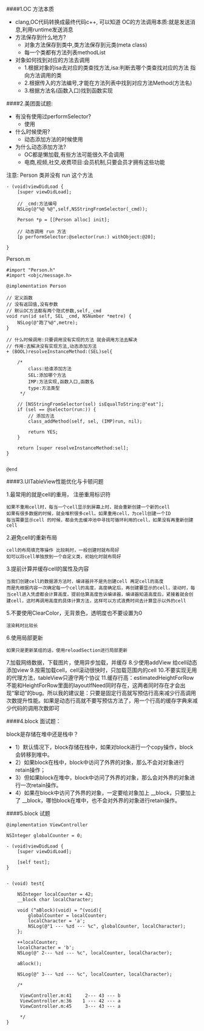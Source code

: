 ####1.OC 方法本质
- clang,OC代码转换成最终代码c++, 可以知道 OC的方法调用本质:就是发送消息,利用runtime发送消息
- 方法保存到什么地方?
    - 对象方法保存到类中,类方法保存到元类(meta class)
    - 每一个类都有方法列表methodList
- 对象如何找到对应的方法去调用
    - 1.根据对象的isa去对应的类查找方法,isa:判断去哪个类查找对应的方法 指向方法调用的类
    - 2.根据传入的方法编号,才能在方法列表中找到对应方法Method(方法名)
    - 3.根据方法名(函数入口)找到函数实现


####2.美团面试题:
- 有没有使用过performSelector?
    - 使用
- 什么时候使用?
    - 动态添加方法的时候使用
- 为什么动态添加方法?
    - OC都是懒加载,有些方法可能很久不会调用
    - 电商,视频,社交,收费项目:会员机制,只要会员才拥有这些功能

注意: Person 类并没有 run 这个方法
```objc
- (void)viewDidLoad {
    [super viewDidLoad];

    // _cmd:方法编号
    NSLog(@"%@ %@",self,NSStringFromSelector(_cmd));

    Person *p = [[Person alloc] init];

    // 动态调用 run 方法
    [p performSelector:@selector(run:) withObject:@20];

}
```

Person.m
```objc
#import "Person.h"
#import <objc/message.h>

@implementation Person

// 定义函数
// 没有返回值,没有参数
// 默认OC方法都有两个隐式参数,self,_cmd
void run(id self, SEL _cmd, NSNumber *metre) {
    NSLog(@"跑了%@",metre);
}

// 什么时候调用:只要调用没有实现的方法 就会调用方法去解决
// 作用:去解决没有实现方法,动态添加方法
+ (BOOL)resolveInstanceMethod:(SEL)sel{

    /*
        class:给谁添加方法
        SEL:添加哪个方法
        IMP:方法实现,函数入口,函数名
        type:方法类型
     */

    // [NSStringFromSelector(sel) isEqualToString:@"eat"];
    if (sel == @selector(run:)) {
        // 添加方法
        class_addMethod(self, sel, (IMP)run, nil);

        return YES;
    }

    return [super resolveInstanceMethod:sel];
}


@end
```

####3.UITableView性能优化与卡顿问题

1.最常用的就是cell的重用， 注册重用标识符

    如果不重用cell时，每当一个cell显示到屏幕上时，就会重新创建一个新的cell
    如果有很多数据的时候，就会堆积很多cell。如果重用cell，为cell创建一个ID
    每当需要显示cell 的时候，都会先去缓冲池中寻找可循环利用的cell，如果没有再重新创建cell

2.避免cell的重新布局

    cell的布局填充等操作 比较耗时，一般创建时就布局好
    如可以将cell单独放到一个自定义类，初始化时就布局好

3.提前计算并缓存cell的属性及内容

    当我们创建cell的数据源方法时，编译器并不是先创建cell 再定cell的高度
    而是先根据内容一次确定每一个cell的高度，高度确定后，再创建要显示的cell，滚动时，每当cell进入凭虚都会计算高度，提前估算高度告诉编译器，编译器知道高度后，紧接着就会创建cell，这时再调用高度的具体计算方法，这样可以方式浪费时间去计算显示以外的cell

5.不要使用ClearColor，无背景色，透明度也不要设置为0

    渲染耗时比较长

6.使用局部更新

    如果只是更新某组的话，使用reloadSection进行局部更新

7.加载网络数据，下载图片，使用异步加载，并缓存
8.少使用addView 给cell动态添加view
9.按需加载cell，cell滚动很快时，只加载范围内的cell
10.不要实现无用的代理方法，tableView只遵守两个协议
11.缓存行高：estimatedHeightForRow不能和HeightForRow里面的layoutIfNeed同时存在，这两者同时存在才会出现“窜动”的bug。所以我的建议是：只要是固定行高就写预估行高来减少行高调用次数提升性能。如果是动态行高就不要写预估方法了，用一个行高的缓存字典来减少代码的调用次数即可

####4.block
面试题：

block是存储在堆中还是栈中？

- 1）默认情况下，block存储在栈中，如果对block进行一个copy操作，block会转移到堆中。
- 2）如果block在栈中，block中访问了外界的对象，那么不会对对象进行retain操作；
- 3）但如果block在堆中，block中访问了外界的对象，那么会对外界的对象进行一次retain操作。
- 4）如果在block中访问了外界的对象，一定要给对象加上 __block，只要加上了 __block，哪怕block在堆中，也不会对外界的对象进行retain操作。


####5.block 试题
```objc
@implementation ViewController

NSInteger globalCounter = 0;

- (void)viewDidLoad {
    [super viewDidLoad];

    [self test];
}


- (void) test{

    NSInteger localCounter = 42;
    __block char localCharacter;

    void (^aBlock)(void) = ^(void){
        globalCounter = localCounter;
        localCharacter = 'a';
        NSLog(@"1 --- %zd --- %c", globalCounter, localCharacter);
    };

    ++localCounter;
    localCharacter = 'b';
    NSLog(@" 2--- %zd --- %c", localCounter, localCharacter);

    aBlock();

    NSLog(@" 3--- %zd --- %c", localCounter, localCharacter);

    /*

     ViewController.m:41	 2--- 43 --- b
     ViewController.m:36	1 --- 42 --- a
     ViewController.m:45	 3--- 43 --- a

     */
}

```
